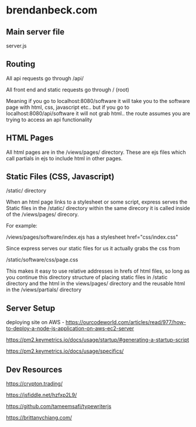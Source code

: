 # brendanbeck.com

## Main server file
server.js

## Routing
All api requests go through /api/

All front end and static requests go through /          (root)

Meaning if you go to localhost:8080/software it will take you to the software page
with html, css, javascript etc.. but if you go to localhost:8080/api/software
it will not grab html.. the route assumes you are trying to access an api functionality

## HTML Pages
All html pages are in the /views/pages/ directory. These are ejs files which
call partials in ejs to include html in other pages.

## Static Files (CSS, Javascript)
/static/ directory

When an html page links to a stylesheet or some script, express serves the Static
files in the /static/ directory within the same direcory it is called inside
of the /views/pages/ direcory.

For example:

/views/pages/software/index.ejs     has a stylesheet href="css/index.css"

Since express serves our static files for us it actually grabs the css from

/static/software/css/page.css

This makes it easy to use relative addresses in hrefs of html files, so long
as you continue this directory structure of placing static files in /static
directory and the html in the views/pages/ directory and the reusable html
in the /views/partials/ directory

## Server Setup

deploying site on AWS - https://ourcodeworld.com/articles/read/977/how-to-deploy-a-node-js-application-on-aws-ec2-server

https://pm2.keymetrics.io/docs/usage/startup/#generating-a-startup-script

https://pm2.keymetrics.io/docs/usage/specifics/

## Dev Resources

https://crypton.trading/

https://jsfiddle.net/hzfxp2L9/

https://github.com/tameemsafi/typewriterjs

https://brittanychiang.com/
